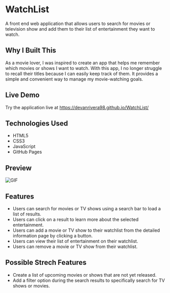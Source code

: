 # WatchList

A front end web application that allows users to search for movies or television show and add them to their list of entertainment they want to watch.

## Why I Built This

As a movie lover, I was inspired to create an app that helps me remember which movies or shows I want to watch. With this app, I no longer struggle to recall their titles because I can easily keep track of them. It provides a simple and convenient way to manage my movie-watching goals.

## Live Demo

Try the application live at https://devanrivera98.github.io/WatchList/

## Technologies Used

- HTML5
- CSS3
- JavaScript
- GitHub Pages


## Preview

![GIF](md.assets/Kapture%202023-06-01%20at%2013.10.05.gif)

## Features

- Users can search for movies or TV shows using a search bar to load a list of results.
- Users can click on a result to learn more about the selected entertainment.
- Users can add a movie or TV show to their watchlist from the detailed information page by clicking a button.
- Users can view their list of entertainment on their watchlist.
- Users can remove a movie or TV show from their watchlist.


## Possible Strech Features
- Create a list of upcoming movies or shows that are not yet released.
- Add a filter option during the search results to specifically search for TV shows or movies.
